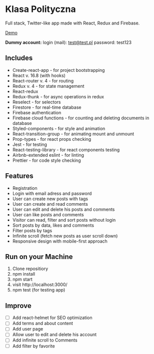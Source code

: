 # Klasa Polityczna

Full stack, Twitter-like app made with React, Redux and Firebase.

[Demo](https://political-stupidity.web.app)

**Dummy account:**
login (mail): test@test.pl
password: test123

## Includes

- Create-react-app - for project bootstrapping
- React v. 16.8 (with hooks)
- React-router v. 4 - for routing
- Redux v. 4 - for state management
- React-redux
- Redux-thunk - for async operations in redux
- Reselect - for selectors
- Firestore - for real-time database
- Firebase authentication
- Firebase cloud functions - for counting and deleting documents in database
- Styled-components - for style and animation
- React-transition-group - for animating mount and unmount
- Prop-types - for react props checking
- Jest - for testing
- React-testing-library - for react components testing
- Airbnb-extended eslint - for linting
- Prettier - for code style checking

## Features

- Registration
- Login with email adress and password
- User can create new posts with tags
- User can create and read comments
- User can edit and delete his posts and comments
- User can like posts and comments
- Visitor can read, filter and sort posts without login
- Sort posts by data, likes and comments
- Filter posts by tags
- Infinite scroll (fetch new posts as user scroll down)
- Responsive design with mobile-first approach

## Run on your Machine

1. Clone repositiory
2. npm install
3. npm start
4. visit http://localhost:3000/
5. npm test (for testing app)

## Improve

- [ ] Add react-helmet for SEO optimization
- [ ] Add terms and about content
- [ ] Add user page
- [ ] Allow user to edit and delete his account
- [ ] Add infinite scroll to Comments
- [ ] Add filter by favorite
